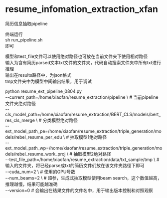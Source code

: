 # resume_infomation_extraction_xfan  
简历信息抽取pipeline  

终端运行  
sh run_pipeline.sh  
即可  

模型和test_file文件可以使用绝对路径也可放在当前文件夹下使用相对路径  
输入为含有简历parsed文本txt文件的文件夹，代码自动搜索文件夹中所有txt进行推理  
输出在results路径中，为json格式  
tmp文件夹中为模型中间输出结果，用于调试  
  
python resume_ext_pipeline_0804.py \
    --current_path=/home/xiaofan/resume_extraction/pipeline \ # 当前pipeline文件夹绝对路径  
    --cls_model_path=/home/xiaofan/resume_extraction/BERT_CLS/models/bert_res_cls_merge \ # 分类模型绝对路径  
    --ext_model_path_pe=/home/xiaofan/resume_extraction/triple_generation/models/rebel_resume_per_edu \ # 抽取模型1绝对路径  
    --ext_model_path_wp=/home/xiaofan/resume_extraction/triple_generation/models/rebel_resume_work_proj \ # 抽取模型2绝对路径  
    --test_file_path=/home/xiaofan/resume_extraction/data/txt_sample/tmp \ # 输入的文件夹，将已经parse成txt的简历文件们放在该文件夹路径下即可  
    --cuda_num=2 \ # 使用的GPU号数  
    --num_beams=2 \ # 超参，生成式抽取模型使用beam search，这个数值越高，推理越慢，结果可能越准确  
    --version=0 # 会输出在结果文件的文件名中，用于输出版本控制和对照观察  
